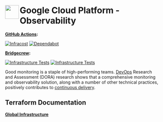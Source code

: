 # <img align="left" width="45" height="45" src="https://user-images.githubusercontent.com/1610100/203878549-f0a70002-1ebe-4c46-9c81-474a25879879.png"> Google Cloud Platform - Observability

**[GitHub Actions](https://github.com/osinfra-io/google-cloud-observability/actions):**

[![Infracost](https://github.com/osinfra-io/google-cloud-observability/actions/workflows/infracost.yml/badge.svg)](https://github.com/osinfra-io/google-cloud-observability/actions/workflows/infracost.yml) [![Dependabot](https://github.com/osinfra-io/google-cloud-observability/actions/workflows/dependabot.yml/badge.svg)](https://github.com/osinfra-io/google-cloud-observability/actions/workflows/dependabot.yml)

**[Bridgecrew](https://www.bridgecrew.cloud/projects?types=Passed&repository=osinfra-io%2Fgoogle-cloud-observability&branch=main):**

[![Infrastructure Tests](https://www.bridgecrew.cloud/badges/github/osinfra-io/google-cloud-observability/general)](https://www.bridgecrew.cloud/link/badge?vcs=github&fullRepo=osinfra-io%2Fgoogle-cloud-observability&benchmark=INFRASTRUCTURE+SECURITY) [![Infrastructure Tests](https://www.bridgecrew.cloud/badges/github/osinfra-io/google-cloud-observability/cis_gcp)](https://www.bridgecrew.cloud/link/badge?vcs=github&fullRepo=osinfra-io%2Fgoogle-cloud-observability&benchmark=CIS+GCP+V1.1)

Good monitoring is a staple of high-performing teams. [DevOps](https://cloud.google.com/devops) Research and Assessment (DORA) research shows that a comprehensive monitoring and observability solution, along with a number of other technical practices, positively contributes to [continuous delivery](https://cloud.google.com/architecture/devops/devops-tech-continuous-delivery).

## Terraform Documentation

[**Global Infrastructure**](global/README.md)
